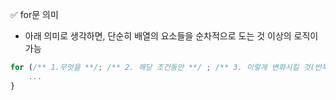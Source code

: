 ✅ for문 의미
* 아래 의미로 생각하면, 단순히 배열의 요소들을 순차적으로 도는 것 이상의 로직이 가능
```javascript
for (/** 1.무엇을 **/; /** 2. 해당 조건동안 **/ ; /** 3. 이렇게 변화시킬 것(반복자 이외의 것도 가능) **/) {
    ...
}
```